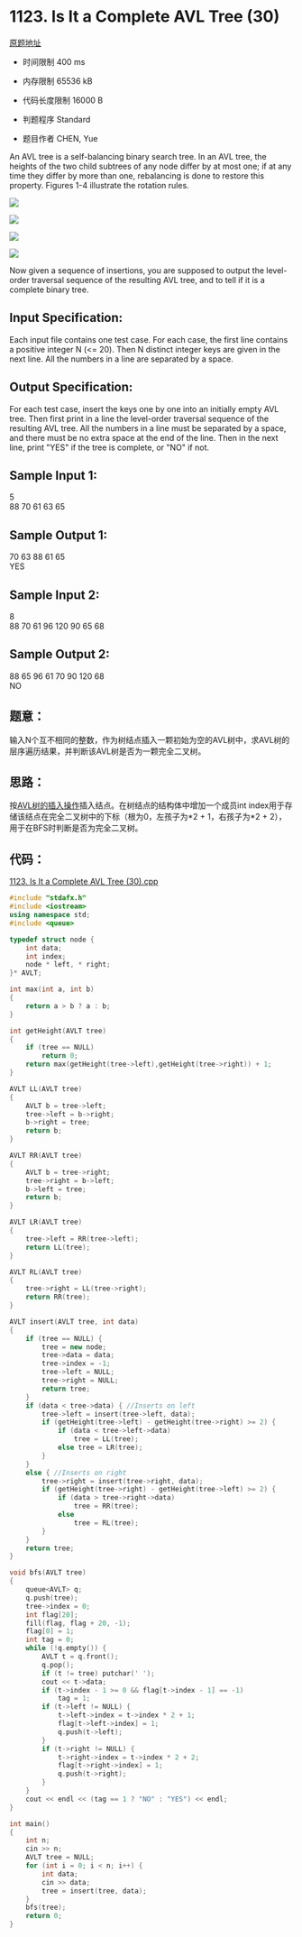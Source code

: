 ﻿# 1123. Is It a Complete AVL Tree (30)
[原题地址](https://www.patest.cn/contests/pat-a-practise/1123)


* 时间限制 400 ms



* 内存限制 65536 kB



* 代码长度限制 16000 B



* 判题程序 Standard 

* 题目作者 CHEN, Yue



An AVL tree is a self-balancing binary search tree. In an AVL tree, the heights of the two child subtrees of any node differ by at most one; if at any time they differ by more than one, rebalancing is done to restore this property. Figures 1-4 illustrate the rotation rules.

 ![](http://wx2.sinaimg.cn/mw690/006XXwaCgy1fy0lcu5o5mj307u03x0to.jpg)
 
 ![](http://wx1.sinaimg.cn/mw690/006XXwaCgy1fy0kkimjclj3097053wfn.jpg)
 
 ![](http://wx2.sinaimg.cn/mw690/006XXwaCgy1fy0ki7zpo5j309i04ljsn.jpg)
 
 ![](http://wx1.sinaimg.cn/mw690/006XXwaCgy1fy0kkw4pzyj30bm04h3zv.jpg)
 

    

Now given a sequence of insertions, you are supposed to output the level-order traversal sequence of the resulting AVL tree, and to tell if it is a complete binary tree.

## Input Specification: 

Each input file contains one test case. For each case, the first line contains a positive integer N (<= 20). Then N distinct integer keys are given in the next line. All the numbers in a line are separated by a space.

## Output Specification: 

For each test case, insert the keys one by one into an initially empty AVL tree. Then first print in a line the level-order traversal sequence of the resulting AVL tree. All the numbers in a line must be separated by a space, and there must be no extra space at the end of the line. Then in the next line, print "YES" if the tree is complete, or "NO" if not. 
## Sample Input 1:  
5  
88 70 61 63 65  

## Sample Output 1:  
70 63 88 61 65  
YES  

## Sample Input 2:  
8  
88 70 61 96 120 90 65 68  

## Sample Output 2:  
88 65 96 61 70 90 120 68  
NO  

## 题意：

输入N个互不相同的整数，作为树结点插入一颗初始为空的AVL树中，求AVL树的层序遍历结果，并判断该AVL树是否为一颗完全二叉树。


## 思路：

按[AVL树的插入操作](https://github.com/jerrykcode/Data-Structure/blob/master/Tree/AVL_Tree.cpp)插入结点。在树结点的结构体中增加一个成员int index用于存储该结点在完全二叉树中的下标（根为0，左孩子为\*2 + 1，右孩子为\*2 + 2），用于在BFS时判断是否为完全二叉树。

## 代码：

[1123. Is It a Complete AVL Tree (30).cpp](https://github.com/jerrykcode/PAT-Practise/blob/master/PAT%20Advanced%20Level%20Practise/1123.%20Is%20It%20a%20Complete%20AVL%20Tree%20(30)/1123.%20Is%20It%20a%20Complete%20AVL%20Tree%20(30).cpp)

```cpp
#include "stdafx.h"
#include <iostream>
using namespace std;
#include <queue>

typedef struct node {
	int data;
	int index;
	node * left, * right;
}* AVLT;

int max(int a, int b)
{
	return a > b ? a : b;
}

int getHeight(AVLT tree)
{
	if (tree == NULL)
		return 0;
	return max(getHeight(tree->left),getHeight(tree->right)) + 1;
}

AVLT LL(AVLT tree)
{
	AVLT b = tree->left;
	tree->left = b->right;
	b->right = tree;
	return b;
}

AVLT RR(AVLT tree)
{
	AVLT b = tree->right;
	tree->right = b->left;
	b->left = tree;
	return b;
}

AVLT LR(AVLT tree)
{
	tree->left = RR(tree->left);
	return LL(tree);
}

AVLT RL(AVLT tree)
{
	tree->right = LL(tree->right);
	return RR(tree);
}

AVLT insert(AVLT tree, int data)
{
	if (tree == NULL) {
		tree = new node;
		tree->data = data;
		tree->index = -1;
		tree->left = NULL;
		tree->right = NULL;
		return tree;
	}
	if (data < tree->data) { //Inserts on left
		tree->left = insert(tree->left, data);
		if (getHeight(tree->left) - getHeight(tree->right) >= 2) {
			if (data < tree->left->data)
				tree = LL(tree);
			else tree = LR(tree);
		}
	}
	else { //Inserts on right
		tree->right = insert(tree->right, data);
		if (getHeight(tree->right) - getHeight(tree->left) >= 2) {
			if (data > tree->right->data)
				tree = RR(tree);
			else
				tree = RL(tree);
		}
	}
	return tree;
}

void bfs(AVLT tree)
{
	queue<AVLT> q;
	q.push(tree);
	tree->index = 0;
	int flag[20];
	fill(flag, flag + 20, -1);
	flag[0] = 1;
	int tag = 0;
	while (!q.empty()) {
		AVLT t = q.front();
		q.pop();
		if (t != tree) putchar(' ');
		cout << t->data;
		if (t->index - 1 >= 0 && flag[t->index - 1] == -1)
			tag = 1;
		if (t->left != NULL) {
			t->left->index = t->index * 2 + 1;
			flag[t->left->index] = 1;
			q.push(t->left);
		}
		if (t->right != NULL) {
			t->right->index = t->index * 2 + 2;
			flag[t->right->index] = 1;
			q.push(t->right);
		}
	}
	cout << endl << (tag == 1 ? "NO" : "YES") << endl;
}

int main()
{
	int n;
	cin >> n;
	AVLT tree = NULL;
	for (int i = 0; i < n; i++) {
		int data;
		cin >> data;
		tree = insert(tree, data);
	}
	bfs(tree);
    return 0;
}
```

